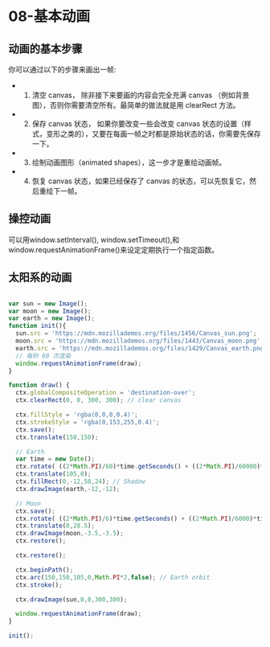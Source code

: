 # 08-基本动画

## 动画的基本步骤

你可以通过以下的步骤来画出一帧:

- 1. 清空 canvas，
除非接下来要画的内容会完全充满 canvas （例如背景图），否则你需要清空所有。最简单的做法就是用 clearRect 方法。

- 2. 保存 canvas 状态，
如果你要改变一些会改变 canvas 状态的设置（样式，变形之类的），又要在每画一帧之时都是原始状态的话，你需要先保存一下。

- 3. 绘制动画图形（animated shapes），这一步才是重绘动画帧。

- 4. 恢复 canvas 状态，如果已经保存了 canvas 的状态，可以先恢复它，然后重绘下一帧。


## 操控动画

可以用window.setInterval(), window.setTimeout(),和window.requestAnimationFrame()来设定定期执行一个指定函数。

## 太阳系的动画

```js

var sun = new Image();
var moon = new Image();
var earth = new Image();
function init(){
  sun.src = 'https://mdn.mozillademos.org/files/1456/Canvas_sun.png';
  moon.src = 'https://mdn.mozillademos.org/files/1443/Canvas_moon.png';
  earth.src = 'https://mdn.mozillademos.org/files/1429/Canvas_earth.png';
  // 每秒 60 次渲染
  window.requestAnimationFrame(draw);
}

function draw() {
  ctx.globalCompositeOperation = 'destination-over';
  ctx.clearRect(0, 0, 300, 300); // clear canvas

  ctx.fillStyle = 'rgba(0,0,0,0.4)';
  ctx.strokeStyle = 'rgba(0,153,255,0.4)';
  ctx.save();
  ctx.translate(150,150);

  // Earth
  var time = new Date();
  ctx.rotate( ((2*Math.PI)/60)*time.getSeconds() + ((2*Math.PI)/60000)*time.getMilliseconds() );
  ctx.translate(105,0);
  ctx.fillRect(0,-12,50,24); // Shadow
  ctx.drawImage(earth,-12,-12);

  // Moon
  ctx.save();
  ctx.rotate( ((2*Math.PI)/6)*time.getSeconds() + ((2*Math.PI)/6000)*time.getMilliseconds() );
  ctx.translate(0,28.5);
  ctx.drawImage(moon,-3.5,-3.5);
  ctx.restore();

  ctx.restore();

  ctx.beginPath();
  ctx.arc(150,150,105,0,Math.PI*2,false); // Earth orbit
  ctx.stroke();

  ctx.drawImage(sun,0,0,300,300);

  window.requestAnimationFrame(draw);
}

init();
```